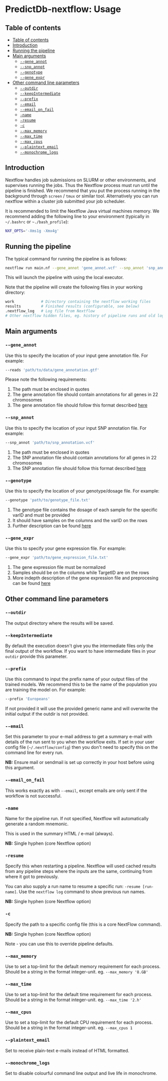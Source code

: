 # PredictDb-nextflow: Usage

## Table of contents

* [Table of contents](#table-of-contents)
* [Introduction](#introduction)
* [Running the pipeline](#running-the-pipeline)
* [Main arguments](#main-arguments)
  * [`--gene_annot`](#--gene_annot)
  * [`--snp_annot`](#--snp_annot)
  * [`--genotype`](#--genotype)
  * [`--gene_expr`](#--gene_expr)
* [Other command line parameters](#other-command-line-parameters)
  * [`--outdir`](#--outdir)
  * [`--keepIntermediate`](#--keepIntermediate)
  * [`--prefix`](#--prefix)
  * [`--email`](#--email)
  * [`--email_on_fail`](#--email_on_fail)
  * [`-name`](#-name)
  * [`-resume`](#-resume)
  * [`-c`](#-c)
  * [`--max_memory`](#--max_memory)
  * [`--max_time`](#--max_time)
  * [`--max_cpus`](#--max_cpus)
  * [`--plaintext_email`](#--plaintext_email)
  * [`--monochrome_logs`](#--monochrome_logs)

## Introduction

Nextflow handles job submissions on SLURM or other environments, and supervises running the jobs. Thus the Nextflow process must run until the pipeline is finished. We recommend that you put the process running in the background through `screen` / `tmux` or similar tool. Alternatively you can run nextflow within a cluster job submitted your job scheduler.

It is recommended to limit the Nextflow Java virtual machines memory. We recommend adding the following line to your environment (typically in `~/.bashrc` or `~./bash_profile`):

```bash
NXF_OPTS='-Xms1g -Xmx4g'
```

<!-- TODO nf-core: Document required command line parameters to run the pipeline-->

## Running the pipeline

The typical command for running the pipeline is as follows:

```bash
nextflow run main.nf --gene_annot 'gene_annot.vcf' --snp_annot 'snp_annnotation_file' --genotype 'genotype_file' --gene_expr 'Normalized_gene expression'
```

This will launch the pipeline with using the local executor.

Note that the pipeline will create the following files in your working directory:

```bash
work            # Directory containing the nextflow working files
results         # Finished results (configurable, see below)
.nextflow_log   # Log file from Nextflow
# Other nextflow hidden files, eg. history of pipeline runs and old logs.
```

## Main arguments

### `--gene_annot`

Use this to specify the location of your input gene annotation file. For example:

```bash
--reads 'path/to/data/gene_annotation.gtf'
```

Please note the following requirements:

1. The path must be enclosed in quotes
2. The gene annotation file should contain annotations for all genes in 22 chromosomes
3. The gene annotation file should follow this format described [here]()

### `--snp_annot`

Use this to specify the location of your input SNP annotation file. For example:

```bash
--snp_annot 'path/to/snp_annotation.vcf'
```

1. The path must be enclosed in quotes
2. The SNP annotation file should contain annotations for all genes in 22 chromosomes
3. The SNP annotation file should follow this format described [here]()

### `--genotype`

Use this to specify the location of your genotype/dosage file. For example:

```bash
--genotype 'path/to/genotype_file.txt'
```
1. The genotype file contains the dosage of each sample for the specific varID and must be provided
2. It should have samples on the columns and the varID on the rows
3. Further description can be found [here]()

### `--gene_expr`

Use this to specify your gene expression file. For example:

```bash
--gene_expr 'path/to/gene_expression_file.txt'
```
1. The gene expression file must be normalized
2. Samples should  be on the columns while TargetID are on the rows
3. More indepth description of the gene expression file and preprocesing can be found [here]()


## Other command line parameters

### `--outdir`

The output directory where the results will be saved.

### `--keepIntermediate`

By default the execution doesn't give you the intermediate files only the final output of the workflow. If you want to have intermediate files in your `outdir` provide this parameter.

### `--prefix`
Use this command to input the prefix name of your output files of the trained models. We recommend this to be the name of the population you are training the model on. For example:

```bash
--prefix 'Europeans'
```
If not provided it will use the provided generic name and will overwrite the initial output if the outdir is not provided.

### `--email`

Set this parameter to your e-mail address to get a summary e-mail with details of the run sent to you when the workflow exits. If set in your user config file (`~/.nextflow/config`) then you don't need to specify this on the command line for every run.

**NB:** Ensure mail or sendmail is set up correctly in your host before using this argument.

### `--email_on_fail`

This works exactly as with `--email`, except emails are only sent if the workflow is not successful.

### `-name`

Name for the pipeline run. If not specified, Nextflow will automatically generate a random mnemonic.

This is used in the summary HTML / e-mail (always).

**NB:** Single hyphen (core Nextflow option)

### `-resume`

Specify this when restarting a pipeline. Nextflow will used cached results from any pipeline steps where the inputs are the same, continuing from where it got to previously.

You can also supply a run name to resume a specific run: `-resume [run-name]`. Use the `nextflow log` command to show previous run names.

**NB:** Single hyphen (core Nextflow option)

### `-c`

Specify the path to a specific config file (this is a core NextFlow command).

**NB:** Single hyphen (core Nextflow option)

Note - you can use this to override pipeline defaults.

### `--max_memory`

Use to set a top-limit for the default memory requirement for each process.
Should be a string in the format integer-unit. eg. `--max_memory '8.GB'`

### `--max_time`

Use to set a top-limit for the default time requirement for each process.
Should be a string in the format integer-unit. eg. `--max_time '2.h'`

### `--max_cpus`

Use to set a top-limit for the default CPU requirement for each process.
Should be a string in the format integer-unit. eg. `--max_cpus 1`

### `--plaintext_email`

Set to receive plain-text e-mails instead of HTML formatted.

### `--monochrome_logs`

Set to disable colourful command line output and live life in monochrome.


